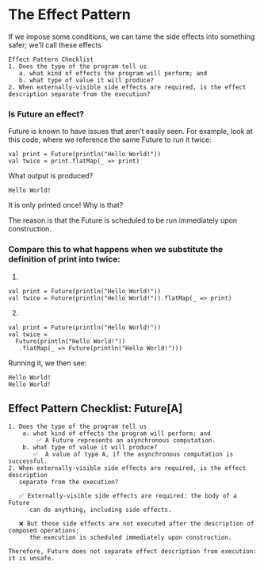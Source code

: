 # The Effect Pattern
If we impose some conditions, we can tame the side effects into something safer; we’ll call these effects

```
Effect Pattern Checklist
1. Does the type of the program tell us
   a. what kind of effects the program will perform; and 
   b. what type of value it will produce?
2. When externally-visible side effects are required, is the effect description separate from the execution?
```
### Is Future an effect?

Future is known to have issues that aren’t easily seen. For example, look at this code, 
where we reference the same Future to run it twice:

```
val print = Future(println("Hello World!")) 
val twice = print.flatMap(_ => print)
```
What output is produced?
```
Hello World!
```
It is only printed once! Why is that? 

The reason is that the Future is scheduled to be run immediately upon construction.

### Compare this to what happens when we substitute the definition of print into twice:

1. 
  ```
val print = Future(println("Hello World!"))
val twice = Future(println("Hello World!")).flatMap(_ => print)
  ```
2. 
  ```
val print = Future(println("Hello World!"))
val twice = 
    Future(println("Hello World!"))
     .flatMap(_ => Future(println("Hello World!")))
```
Running it, we then see:
```
Hello World!
Hello World!
```

## Effect Pattern Checklist: Future[A]
```
1. Does the type of the program tell us
    a. what kind of effects the program will perform; and
        ✅ A Future represents an asynchronous computation.
    b. what type of value it will produce?
       ✅  A value of type A, if the asynchronous computation is successful.
2. When externally-visible side effects are required, is the effect description
   separate from the execution?
  
   ✅ Externally-visible side effects are required: the body of a Future
      can do anything, including side effects.
   
   ❌ But those side effects are not executed after the description of composed operations; 
      the execution is scheduled immediately upon construction.
   
Therefore, Future does not separate effect description from execution: it is unsafe.
```